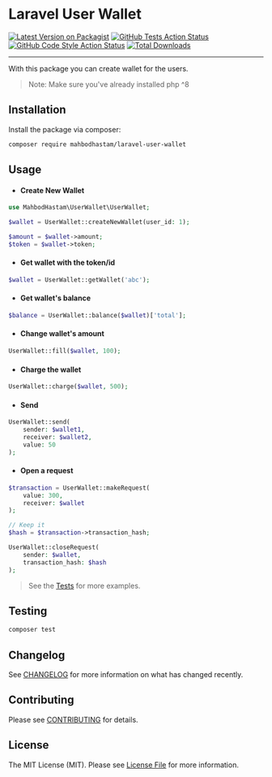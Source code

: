 # Laravel User Wallet

[![Latest Version on Packagist](https://img.shields.io/packagist/v/mahbodhastam/laravel-user-wallet?include_prereleases&style=for-the-badge)](https://packagist.org/packages/mahbodhastam/laravel-user-wallet)
[![GitHub Tests Action Status](https://img.shields.io/github/workflow/status/mahbodhastam/laravel-user-wallet/run-tests?label=tests&style=for-the-badge)](https://github.com/mahbodhastam/laravel-user-wallet/actions?query=workflow%3ATests+branch%3Amaster)
[![GitHub Code Style Action Status](https://img.shields.io/github/workflow/status/mahbodhastam/laravel-user-wallet/Check%20&%20fix%20styling?label=code%20style&style=for-the-badge)](https://github.com/mahbodhastam/laravel-user-wallet/actions?query=workflow%3A"Check+%26+fix+styling"+branch%3Amaster)
[![Total Downloads](https://img.shields.io/packagist/dt/mahbodhastam/laravel-user-wallet.svg?style=for-the-badge)](https://packagist.org/packages/mahbodhastam/laravel-user-wallet)

---

With this package you can create wallet for the users.

> Note: Make sure you've already installed php ^8

## Installation

Install the package via composer:

```bash
composer require mahbodhastam/laravel-user-wallet
```

## Usage

- #### Create New Wallet

```php
use MahbodHastam\UserWallet\UserWallet;

$wallet = UserWallet::createNewWallet(user_id: 1);

$amount = $wallet->amount;
$token = $wallet->token;
```

- #### Get wallet with the token/id

```php
$wallet = UserWallet::getWallet('abc');
```

- #### Get wallet's balance

```php
$balance = UserWallet::balance($wallet)['total'];
```

- #### Change wallet's amount

```php
UserWallet::fill($wallet, 100);
```

- #### Charge the wallet

```php
UserWallet::charge($wallet, 500);
```

- #### Send

```php
UserWallet::send(
    sender: $wallet1,
    receiver: $wallet2,
    value: 50
);
```

- #### Open a request

```php
$transaction = UserWallet::makeRequest(
    value: 300,
    receiver: $wallet
);

// Keep it
$hash = $transaction->transaction_hash;

UserWallet::closeRequest(
    sender: $wallet,
    transaction_hash: $hash
);
```

> See the [Tests](tests) for more examples.

## Testing

```bash
composer test
```

## Changelog

See [CHANGELOG](CHANGELOG.md) for more information on what has changed recently.

## Contributing

Please see [CONTRIBUTING](.github/CONTRIBUTING.md) for details.

## License

The MIT License (MIT). Please see [License File](LICENSE.md) for more information.
